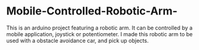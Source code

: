 # Mobile-Controlled-Robotic-Arm-
This is an arduino project featuring a robotic arm. It can be controlled by a mobile application, joystick or potentiometer. I made this robotic arm to be used with a obstacle avoidance car, and pick up objects.
